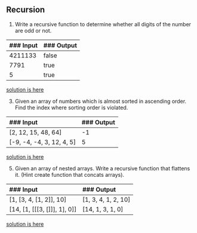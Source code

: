## Recursion

1. Write a recursive function to determine whether all digits of the number are odd or not.

| ### Input | ### Output |
| :-------- | :--------- |
| 4211133   | false      |
| 7791      | true       |
| 5         | true       |

[solution is here](https://github.com/Gayane25/Algorithms-DS/blob/master/ifOddTrue.js)

3. Given an array of numbers which is almost sorted in ascending order. Find the index
   where sorting order is violated.

| ### Input                 | ### Output |
| :------------------------ | :--------- |
| [2, 12, 15, 48, 64]       | -1         |
| [-9, -4, -4, 3, 12, 4, 5] | 5          |

[solution is here](https://github.com/Gayane25/Algorithms-DS/blob/master/violatedSortingOrder.js)

5. Given an array of nested arrays. Write a recursive function that flattens it. (Hint create
   function that concats arrays).

| ### Input                    | ### Output          |
| :--------------------------- | :------------------ |
| [1, [3, 4, [1, 2]], 10]      | [1, 3, 4, 1, 2, 10] |
| [14, [1, [[[3, []]], 1], 0]] | [14, 1, 3, 1, 0]    |

[solution is here](https://github.com/Gayane25/Algorithms-DS/blob/master/flattensArr.js)

